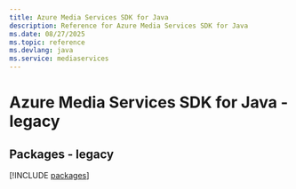 ```yaml
---
title: Azure Media Services SDK for Java
description: Reference for Azure Media Services SDK for Java
ms.date: 08/27/2025
ms.topic: reference
ms.devlang: java
ms.service: mediaservices
---
```

# Azure Media Services SDK for Java - legacy
## Packages - legacy
[!INCLUDE [packages](media-services-index.md)]